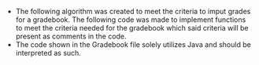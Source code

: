 * The following algorithm was created to meet the criteria to imput grades for a gradebook. The following code was made to implement functions to meet the criteria needed for the gradebook which said criteria will be present as comments in the code. 
* The code shown in the Gradebook file solely utilizes Java and should be interpreted as such.
